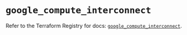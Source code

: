 # `google_compute_interconnect`

Refer to the Terraform Registry for docs: [`google_compute_interconnect`](https://registry.terraform.io/providers/hashicorp/google/6.4.0/docs/resources/compute_interconnect).
